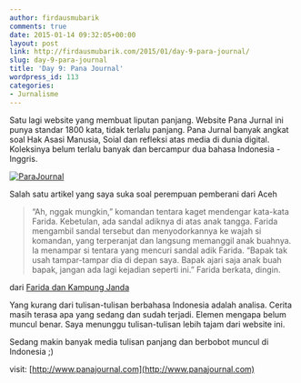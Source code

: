 ```yaml
---
author: firdausmubarik
comments: true
date: 2015-01-14 09:32:05+00:00
layout: post
link: http://firdausmubarik.com/2015/01/day-9-para-journal/
slug: day-9-para-journal
title: 'Day 9: Pana Journal'
wordpress_id: 113
categories:
- Jurnalisme
---
```


Satu lagi website yang membuat liputan panjang. Website Pana Jurnal ini punya standar 1800 kata, tidak terlalu panjang. Pana Jurnal banyak angkat soal Hak Asasi Manusia, Soial dan refleksi atas media di dunia digital. Koleksinya belum terlalu banyak dan bercampur dua bahasa Indonesia - Inggris.

[![ParaJournal](http://firdausmubarik.com/wp-content/uploads/2015/01/ParaJournal-1024x819.png)](http://parajournal.com)

Salah satu artikel yang saya suka soal perempuan pemberani dari Aceh


<blockquote>“Ah, nggak mungkin,” komandan tentara kaget mendengar kata-kata Farida. Kebetulan, ada sandal adiknya di atas anak tangga. Farida mengambil sandal tersebut dan menyodorkannya ke wajah si komandan, yang terperanjat dan langsung memanggil anak buahnya. Ia menampar si tentara yang mencuri sandal adik Farida. “Bapak tak usah tampar-tampar dia di depan saya. Bapak ajari saja anak buah bapak, jangan ada lagi kejadian seperti ini.” Farida berkata, dingin.</blockquote>


dari [Farida dan Kampung Janda](http://www.panajournal.com/2014/08/farida-dan-kampung-janda.html)

Yang kurang dari tulisan-tulisan berbahasa Indonesia adalah analisa. Cerita masih terasa apa yang sedang dan sudah terjadi. Elemen mengapa belum muncul benar. Saya menunggu tulisan-tulisan lebih tajam dari website ini.

Sedang makin banyak media tulisan panjang dan berbobot muncul di Indonesia ;)

visit: [http://www.panajournal.com](http://www.panajournal.com)
